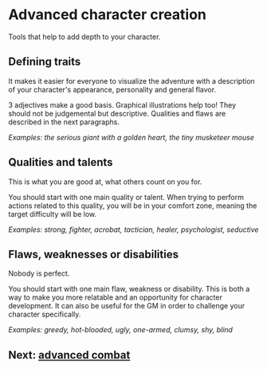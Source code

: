 # Advanced character creation

Tools that help to add depth to your character.

## Defining traits

It makes it easier for everyone to visualize the adventure with a description of your character's appearance, personality and general flavor.

3 adjectives make a good basis.
Graphical illustrations help too!
They should not be judgemental but descriptive.
Qualities and flaws are described in the next paragraphs.

*Examples: the serious giant with a golden heart, the tiny musketeer mouse*

## Qualities and talents

This is what you are good at, what others count on you for.

You should start with one main quality or talent.
When trying to perform actions related to this quality, you will be in your comfort zone, meaning the target difficulty will be low.

*Examples: strong, fighter, acrobat, tactician, healer, psychologist, seductive*

## Flaws, weaknesses or disabilities

Nobody is perfect.

You should start with one main flaw, weakness or disability.
This is both a way to make you more relatable and an opportunity for character development.
It can also be useful for the GM in order to challenge your character specifically.

*Examples: greedy, hot-blooded, ugly, one-armed, clumsy, shy, blind*

## Next: [advanced combat](/chapters/05-combat/english.md)

